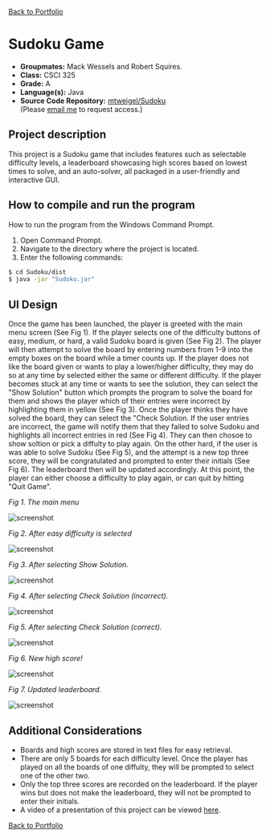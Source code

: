 [Back to Portfolio](./)

Sudoku Game
===============

-   **Groupmates:** Mack Wessels and Robert Squires.
-   **Class:** CSCI 325
-   **Grade:** A
-   **Language(s):** Java
-   **Source Code Repository:** [mtweigel/Sudoku](https://github.com/mtweigel/Sudoku)  
    (Please [email me](mailto:mtweigel@csustudent.net?subject=GitHub%20Access) to request access.)

## Project description

This project is a Sudoku game that includes features such as selectable difficulty levels, a leaderboard showcasing high scores based on lowest times to solve, and an auto-solver, all packaged in a user-friendly and interactive GUI.

## How to compile and run the program

How to run the program from the Windows Command Prompt. 

1. Open Command Prompt.
2. Navigate to the directory where the project is located.
3. Enter the following commands:

```bash
$ cd Sudoku/dist
$ java -jar "Sudoku.jar"
```

## UI Design

Once the game has been launched, the player is greeted with the main menu screen (See Fig 1). If the player selects one of the difficulty buttons of easy, medium, or hard, a valid Sudoku board is given (See Fig 2). The player will then attempt to solve the board by entering numbers from 1-9 into the empty boxes on the board while a timer counts up. If the player does not like the board given or wants to play a lower/higher difficulty, they may do so at any time by selected either the same or different difficulty. If the player becomes stuck at any time or wants to see the solution, they can select the "Show Solution" button which prompts the program to solve the board for them and shows the player which of their entries were incorrect by highlighting them in yellow (See Fig 3). Once the player thinks they have solved the board, they can select the "Check Solution. If the user entries are incorrect, the game will notify them that they failed to solve Sudoku and highlights all incorrect entries in red (See Fig 4). They can then chosoe to show soltion or pick a diffulty to play again. On the other hard, if the user is was able to solve Sudoku (See Fig 5), and the attempt is a new top three score, they will be congratulated and prompted to enter their initials (See Fig 6). The leaderboard then will be updated accordingly. At this point, the player can either choose a difficulty to play again, or can quit by hitting "Quit Game". <br>

*Fig 1. The main menu*

![screenshot](/images/sudoku/mainmenu.PNG)

*Fig 2. After easy difficulty is selected*

![screenshot](/images/sudoku/easy.PNG)

*Fig 3. After selecting Show Solution.*

![screenshot](/images/sudoku/showsolution.PNG)

*Fig 4. After selecting Check Solution (incorrect).*

![screenshot](/images/sudoku/incorrect.PNG)

*Fig 5. After selecting Check Solution (correct).*

![screenshot](/images/sudoku/correct.PNG)

*Fig 6. New high score!*

![screenshot](/images/sudoku/highscore.PNG)

*Fig 7. Updated leaderboard.*

![screenshot](/images/sudoku/leaderboard.PNG)

## Additional Considerations

- Boards and high scores are stored in text files for easy retrieval.
- There are only 5 boards for each difficulty level. Once the player has played on all the boards of one diffulty, they will be prompted to select one of the other two.
- Only the top three scores are recorded on the leaderboard. If the player wins but does not make the leaderboard, they will not be prompted to enter their initials.
- A video of a presentation of this project can be viewed [here](/images/sudoku/sudoku.mp4).

[Back to Portfolio](./)
